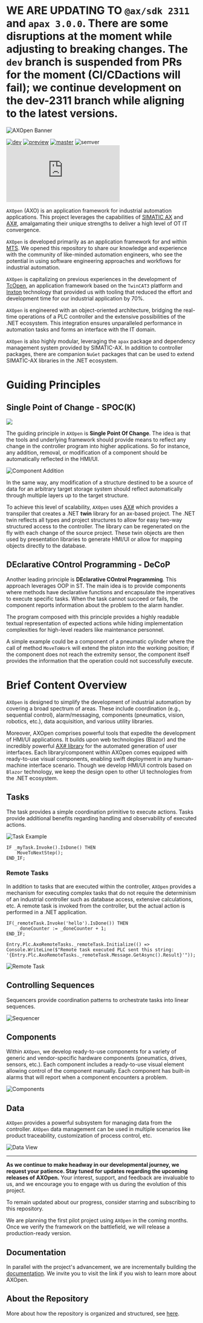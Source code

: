 # WE ARE UPDATING TO `@ax/sdk 2311` and `apax 3.0.0`. There are some disruptions at the moment while adjusting to breaking changes. The `dev` branch is suspended from PRs for the moment (CI/CDactions will fail); we continue development on the dev-2311 branch while aligning to the latest versions.

![AXOpen Banner](/docfx/images/banner.png)

[![dev](https://github.com/ix-ax/AXOpen/actions/workflows/dev.yml/badge.svg?branch=dev)](https://github.com/ix-ax/AXOpen/actions/workflows/dev.yml)
[![preview](https://github.com/ix-ax/AXOpen/actions/workflows/release.yml/badge.svg?branch=releases%2Fv0)](https://github.com/ix-ax/AXOpen/actions/workflows/release.yml)
[![master](https://github.com/ix-ax/AXOpen/actions/workflows/master.yml/badge.svg?branch=master)](https://github.com/ix-ax/AXOpen/actions/workflows/master.yml)
![semver](https://img.shields.io/badge/semver-0.10.0-blue)
[![GitHub license](https://badgen.net/github/license/Naereen/Strapdown.js)](https://github.com/ix-ax/AXOpen/blob/dev/LICENSE)

`AXOpen` (AXO) is an application framework for industrial automation applications. This project leverages the capabilities of [SIMATIC AX](https://simatic-ax.siemens.io) and [AX#](https://github.com/ix-ax/AXSharp), amalgamating their unique strengths to deliver a high level of OT IT convergence.

`AXOpen` is developed primarily as an application framework for and within [MTS](https://mts.sk/en). We opened this repository to share our knowledge and experience with the community of like-minded automation engineers, who see the potential in using software engineering approaches and workflows for industrial automation.

`AXOpen` is capitalizing on previous experiences in the development of [TcOpen](https://github.com/TcOpenGroup/), an application framework based on the `TwinCAT3` platform and [Inxton](https://docs.inxton.com/) technology that provided us with tooling that reduced the effort and development time for our industrial application by 70%.

`AXOpen` is engineered with an object-oriented architecture, bridging the real-time operations of a PLC controller and the extensive possibilities of the .NET ecosystem. This integration ensures unparalleled performance in automation tasks and forms an interface with the IT domain.

`AXOpen` is also highly modular, leveraging the `apax` package and dependency management system provided by SIMATIC-AX. In addition to controller packages, there are companion `NuGet` packages that can be used to extend SIMATIC-AX libraries in the .NET ecosystem.

# Guiding Principles

## Single Point of Change - SPOC(K)

![](assets/readme_pics/mr_spock.jpg)

The guiding principle in `AXOpen` is **Single Point Of Change**. The idea is that the tools and underlying framework should provide means to reflect any change in the controller program into higher applications. So for instance, any addition, removal, or modification of a component should be automatically reflected in the HMI/UI.

![Component Addition](/assets/readme_pics/component-addition.gif)

In the same way, any modification of a structure destined to be a source of data for an arbitrary target storage system should reflect automatically through multiple layers up to the target structure.

To achieve this level of scalability, `AXOpen` uses [AX#](https://github.com/ix-ax/AXSharp) which provides a transpiler that creates a .NET **twin** library for an ax-based project. The .NET twin reflects all types and project structures to allow for easy two-way structured access to the controller. The library can be regenerated on the fly with each change of the source project. These twin objects are then used by presentation libraries to generate HMI/UI or allow for mapping objects directly to the database.

## DEclarative COntrol Programming - DeCoP

Another leading principle is **DEclarative COntrol Programming**. This approach leverages OOP in ST. The main idea is to provide components where methods have declarative functions and encapsulate the imperatives to execute specific tasks. When the task cannot succeed or fails, the component reports information about the problem to the alarm handler.

The program composed with this principle provides a highly readable textual representation of expected actions while hiding implementation complexities for high-level readers like maintenance personnel.

A simple example could be a component of a pneumatic cylinder where the call of method `MoveToWork` will extend the piston into the working position; if the component does not reach the extremity sensor, the component itself provides the information that the operation could not successfully execute.

# Brief Content Overview

`AXOpen` is designed to simplify the development of industrial automation by covering a broad spectrum of areas. These include coordination (e.g., sequential control), alarm/messaging, components (pneumatics, vision, robotics, etc.), data acquisition, and various utility libraries.

Moreover, AXOpen comprises powerful tools that expedite the development of HMI/UI applications. It builds upon web technologies (Blazor) and the incredibly powerful [AX# library](https://ix-ax.github.io/axsharp/articles/blazor/RENDERABLECONTENT.html) for the automated generation of user interfaces. Each library/component within AXOpen comes equipped with ready-to-use visual components, enabling swift deployment in any human-machine interface scenario. Though we develop HMI/UI controls based on `Blazor` technology, we keep the design open to other UI technologies from the .NET ecosystem.


## Tasks

The task provides a simple coordination primitive to execute actions. Tasks provide additional benefits regarding handling and observability of executed actions.

![Task Example](assets/readme_pics/image-task.png)

~~~iecst
IF _myTask.Invoke().IsDone() THEN
    MoveToNextStep();
END_IF;
~~~

### Remote Tasks

In addition to tasks that are executed within the controller, `AXOpen` provides a mechanism for executing complex tasks that do not require the determinism of an industrial controller such as database access, extensive calculations, etc. A remote task is invoked from the controller, but the actual action is performed in a .NET application.

~~~iecst
IF(_remoteTask.Invoke('hello').IsDone()) THEN
    _doneCounter := _doneCounter + 1; 
END_IF; 
~~~

~~~CSharp
Entry.Plc.AxoRemoteTasks._remoteTask.Initialize(() => Console.WriteLine($"Remote task executed PLC sent this string: '{Entry.Plc.AxoRemoteTasks._remoteTask.Message.GetAsync().Result}'"));
~~~

![Remote Task](assets/readme_pics/image-remote-task.png)

## Controlling Sequences

Sequencers provide coordination patterns to orchestrate tasks into linear sequences.

![Sequencer](assets/readme_pics/sequencer.gif)

## Components

Within `AXOpen`, we develop ready-to-use components for a variety of generic and vendor-specific hardware components (pneumatics, drives, sensors, etc.). Each component includes a ready-to-use visual element allowing control of the component manually.
Each component has built-in alarms that will report when a component encounters a problem.

![Components](assets/readme_pics/components.gif)

## Data

`AXOpen` provides a powerful subsystem for managing data from the controller. `AXOpen` data management can be used in multiple scenarios like product traceability, customization of process control, etc.

![Data View](assets/readme_pics/data-view.gif)

---

**As we continue to make headway in our developmental journey, we request your patience. Stay tuned for updates regarding the upcoming releases of AXOpen.** Your interest, support, and feedback are invaluable to us, and we encourage you to engage with us during the evolution of this project.

To remain updated about our progress, consider starring and subscribing to this repository.

We are planning the first pilot project using `AXOpen` in the coming months. Once we verify the framework on the battlefield, we will release a production-ready version.

## Documentation

In parallel with the project's advancement, we are incrementally building the [documentation](https://ix-ax.github.io/AXOpen/). We invite you to visit the link if you wish to learn more about AXOpen.

## About the Repository

More about how the repository is organized and structured, see [here](src/README.md).